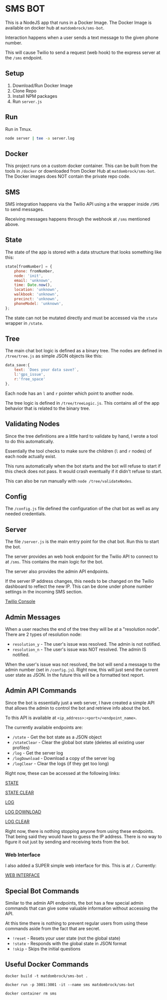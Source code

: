 # SMS BOT
This is a NodeJS app that runs in a Docker Image. The Docker Image is available on docker hub at `matdombrock/sms-bot`.

Interaction happens when a user sends a text message to the given phone number. 

This will cause Twilio to send a request (web hook) to the express server at the `/sms` endpoint. 

## Setup
1. Download/Run Docker Image
2. Clone Repo
3. Install NPM packages
4. Run `server.js`

## Run

Run in Tmux.

```bash
node server | tee -a server.log
```

## Docker
This project runs on a custom docker container. This can be built from the tools in `/docker` or downloaded from Docker Hub at `matdombrock/sms-bot`. The Docker images does NOT contain the private repo code. 

## SMS
SMS integration happens via the Twilio API using a the wrapper inside `/SMS` to send messages.

Receiving messages happens through the webhook at `/sms` mentioned above. 

## State
The state of the app is stored with a data structure that looks something like this:
```js
state[fromNumber] = {
    phone: fromNumber,
    node: 'init',
    email: 'unknown',
    time: Date.now(),
    location: 'unknown',
    walkbook: 'unknown',
    precinct: 'unknown',
    phoneModel: 'unknown',
};
```

The state can not be mutated directly and must be accessed via the `state` wrapper in `/state`. 

## Tree
The main chat bot logic is defined as a binary tree. The nodes are defined in `/tree/tree.js` as simple JSON objects like this:
```js
data_save:{
    text: `Does your data save?`,
    l:'gps_issue',
    r:'free_space'
},
```

Each node has an `l` and `r` pointer which point to another node.

The tree logic is defined in `/tree/treeLogic.js`. This contains all of the app behavior that is related to the binary tree. 

## Validating Nodes
Since the tree definitions are a little hard to validate by hand, I wrote a tool to do this automatically. 

Essentially the tool checks to make sure the children (`l` and `r` nodes) of each node actually exist. 

This runs automatically when the bot starts and the bot will refuse to start if this check does not pass. It would crash eventually if it didn't refuse to start. 

This can also be run manually with `node /tree/validateNodes`.

## Config
The `/config.js` file defined the configuration of the chat bot as well as any needed credentials. 

## Server
The file `/server.js` is the main entry point for the chat bot. Run this to start the bot. 

The server provides an web hook endpoint for the Twilio API to connect to at `/sms`. This contains the main logic for the bot. 

The server also provides the admin API endpoints.

If the server IP address changes, this needs to be changed on the Twilio dashboard to reflect the new IP. This can be done under phone number settings in the incoming SMS section. 

[Twilio Console](https://console.twilio.com/us1/develop/phone-numbers/manage/incoming?frameUrl=%2Fconsole%2Fphone-numbers%2Fincoming%2FPN59a01ef2f137b9dd1ece552cbd3a01b2%3F__override_layout__%3Dembed%26bifrost%3Dtrue%26x-target-region%3Dus1)

## Admin Messages
When a user reaches the end of the tree they will be at a "resolution node". There are 2 types of resolution node:

* `resolution_y` - The user's issue was resolved. The admin is not notified.
* `resolution_n` - The user's issue was NOT resolved. The admin IS notified.

When the user's issue was not resolved, the bot will send a message to the admin number (set in `/config.js`). Right now, this will just send the current user state as JSON. In the future this will be a formatted text report. 

## Admin API Commands
Since the bot is essentially just a web server, I have created a simple API that allows the admin to control the bot and retrieve info about the bot. 

To this API is available at `<ip_address>:<port>/<endpoint_name>`. 

The currently available endpoints are:

* `/state` - Get the bot state as a JSON object
* `/stateClear` - Clear the global bot state (deletes all existing user profiles)
* `/log` - Get the server log
* `/logDownload` - Download a copy of the server log
* `/logClear` - Clear the logs (if they get too long)

Right now, these can be accessed at the following links:

[STATE](http://159.223.141.60:3001/state)

[STATE CLEAR](http://159.223.141.60:3001/stateClear)

[LOG](http://159.223.141.60:3001/log)

[LOG DOWNLOAD](http://159.223.141.60:3001/logDownload)

[LOG CLEAR](http://159.223.141.60:3001/logClear)

Right now, there is nothing stopping anyone from using these endpoints. That being said they would have to guess the IP address. There is no way to figure it out just by sending and receiving texts from the bot. 

### Web Interface
I also added a SUPER simple web interface for this. This is at `/`. Currently:

[WEB INTERFACE](http://159.223.141.60:3001/)

## Special Bot Commands
Similar to the admin API endpoints, the bot has a few special admin commands that can give some valuable information without accessing the API. 

At this time there is nothing to prevent regular users from using these commands aside from the fact that are secret. 

* `!reset` - Resets your user state (not the global state)
* `!state` - Responds with the global state in JSON format
* `!skip`  - Skips the initial questions 

## Useful Docker Commands
```
docker build -t matdombrock/sms-bot .

docker run -p 3001:3001 -it --name sms matdombrock/sms-bot

docker container rm sms
```